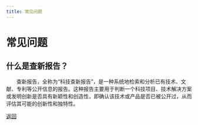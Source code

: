 ```yaml
---
title: 常见问题
---
```

# 常见问题

## 什么是查新报告？

&emsp;&emsp;查新报告，全称为“科技查新报告”，是一种系统地检索和分析已有技术、文献、专利等公开信息的报告。这种报告主要用于判断一个科技项目、技术解决方案或发明创新是否具有新颖性和创造性，即确认该技术或产品是否已被公开过，从而评估其可能的创新性和独特性。

<a href="javascript:history.back(-1)">返回</a>

